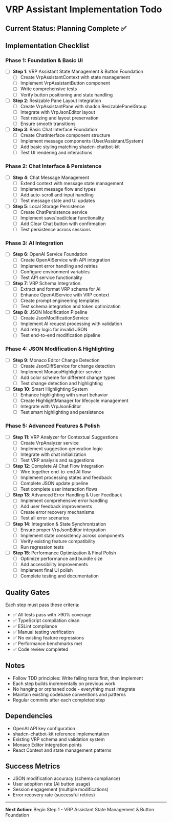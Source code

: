 # VRP Assistant Implementation Todo

## Current Status: Planning Complete ✅

## Implementation Checklist

### Phase 1: Foundation & Basic UI
- [ ] **Step 1**: VRP Assistant State Management & Button Foundation
  - [ ] Create VrpAssistantContext with state management
  - [ ] Implement VrpAssistantButton component
  - [ ] Write comprehensive tests
  - [ ] Verify button positioning and state handling

- [ ] **Step 2**: Resizable Pane Layout Integration
  - [ ] Create VrpAssistantPane with shadcn ResizablePanelGroup
  - [ ] Integrate with VrpJsonEditor layout
  - [ ] Test resizing and layout preservation
  - [ ] Ensure smooth transitions

- [ ] **Step 3**: Basic Chat Interface Foundation
  - [ ] Create ChatInterface component structure
  - [ ] Implement message components (User/Assistant/System)
  - [ ] Add basic styling matching shadcn-chatbot-kit
  - [ ] Test UI rendering and interactions

### Phase 2: Chat Interface & Persistence
- [ ] **Step 4**: Chat Message Management
  - [ ] Extend context with message state management
  - [ ] Implement message flow and types
  - [ ] Add auto-scroll and input handling
  - [ ] Test message state and UI updates

- [ ] **Step 5**: Local Storage Persistence
  - [ ] Create ChatPersistence service
  - [ ] Implement save/load/clear functionality
  - [ ] Add Clear Chat button with confirmation
  - [ ] Test persistence across sessions

### Phase 3: AI Integration
- [ ] **Step 6**: OpenAI Service Foundation
  - [ ] Create OpenAIService with API integration
  - [ ] Implement error handling and retries
  - [ ] Configure environment variables
  - [ ] Test API service functionality

- [ ] **Step 7**: VRP Schema Integration
  - [ ] Extract and format VRP schema for AI
  - [ ] Enhance OpenAIService with VRP context
  - [ ] Create prompt engineering templates
  - [ ] Test schema integration and token optimization

- [ ] **Step 8**: JSON Modification Pipeline
  - [ ] Create JsonModificationService
  - [ ] Implement AI request processing with validation
  - [ ] Add retry logic for invalid JSON
  - [ ] Test end-to-end modification pipeline

### Phase 4: JSON Modification & Highlighting
- [ ] **Step 9**: Monaco Editor Change Detection
  - [ ] Create JsonDiffService for change detection
  - [ ] Implement MonacoHighlighter service
  - [ ] Add color scheme for different change types
  - [ ] Test change detection and highlighting

- [ ] **Step 10**: Smart Highlighting System
  - [ ] Enhance highlighting with smart behavior
  - [ ] Create HighlightManager for lifecycle management
  - [ ] Integrate with VrpJsonEditor
  - [ ] Test smart highlighting and persistence

### Phase 5: Advanced Features & Polish
- [ ] **Step 11**: VRP Analyzer for Contextual Suggestions
  - [ ] Create VrpAnalyzer service
  - [ ] Implement suggestion generation logic
  - [ ] Integrate with chat initialization
  - [ ] Test VRP analysis and suggestions

- [ ] **Step 12**: Complete AI Chat Flow Integration
  - [ ] Wire together end-to-end AI flow
  - [ ] Implement processing states and feedback
  - [ ] Complete JSON update pipeline
  - [ ] Test complete user interaction flows

- [ ] **Step 13**: Advanced Error Handling & User Feedback
  - [ ] Implement comprehensive error handling
  - [ ] Add user feedback improvements
  - [ ] Create error recovery mechanisms
  - [ ] Test all error scenarios

- [ ] **Step 14**: Integration & State Synchronization
  - [ ] Ensure proper VrpJsonEditor integration
  - [ ] Implement state consistency across components
  - [ ] Verify existing feature compatibility
  - [ ] Run regression tests

- [ ] **Step 15**: Performance Optimization & Final Polish
  - [ ] Optimize performance and bundle size
  - [ ] Add accessibility improvements
  - [ ] Implement final UI polish
  - [ ] Complete testing and documentation

## Quality Gates

Each step must pass these criteria:
- ✅ All tests pass with >90% coverage
- ✅ TypeScript compilation clean
- ✅ ESLint compliance
- ✅ Manual testing verification
- ✅ No existing feature regressions
- ✅ Performance benchmarks met
- ✅ Code review completed

## Notes

- Follow TDD principles: Write failing tests first, then implement
- Each step builds incrementally on previous work
- No hanging or orphaned code - everything must integrate
- Maintain existing codebase conventions and patterns
- Regular commits after each completed step

## Dependencies

- OpenAI API key configuration
- shadcn-chatbot-kit reference implementation
- Existing VRP schema and validation system
- Monaco Editor integration points
- React Context and state management patterns

## Success Metrics

- JSON modification accuracy (schema compliance)
- User adoption rate (AI button usage)
- Session engagement (multiple modifications)
- Error recovery rate (successful retries)

---

**Next Action**: Begin Step 1 - VRP Assistant State Management & Button Foundation